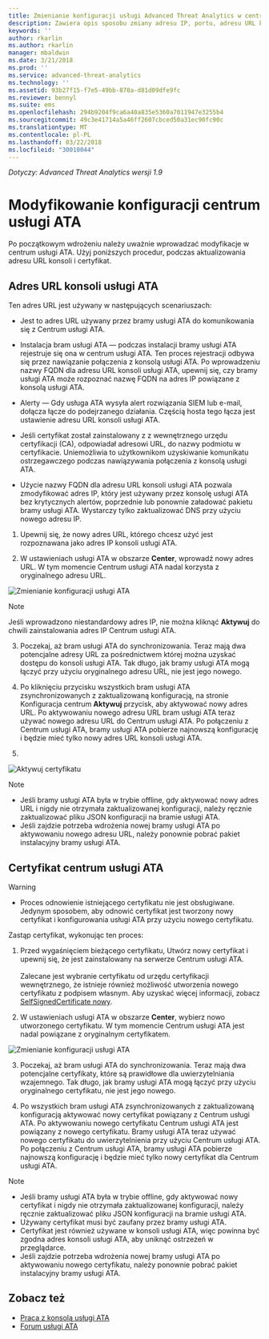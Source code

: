 ```yaml
---
title: Zmienianie konfiguracji usługi Advanced Threat Analytics w centrum usługi ATA | Microsoft Docs
description: Zawiera opis sposobu zmiany adresu IP, portu, adresu URL konsoli lub certyfikatu centrum usługi ATA.
keywords: ''
author: rkarlin
ms.author: rkarlin
manager: mbaldwin
ms.date: 3/21/2018
ms.prod: ''
ms.service: advanced-threat-analytics
ms.technology: ''
ms.assetid: 93b27f15-f7e5-49bb-870a-d81d09dfe9fc
ms.reviewer: bennyl
ms.suite: ems
ms.openlocfilehash: 294b9204f9ca6a40a835e5360a7011947e3255b4
ms.sourcegitcommit: 49c3e41714a5a46ff2607cbced50a31ec90fc90c
ms.translationtype: MT
ms.contentlocale: pl-PL
ms.lasthandoff: 03/22/2018
ms.locfileid: "30010044"
---
```

*Dotyczy: Advanced Threat Analytics wersji 1.9*



# <a name="modifying-the-ata-center-configuration"></a>Modyfikowanie konfiguracji centrum usługi ATA


Po początkowym wdrożeniu należy uważnie wprowadzać modyfikacje w centrum usługi ATA. Użyj poniższych procedur, podczas aktualizowania adresu URL konsoli i certyfikat.

## <a name="the-ata-console-url"></a>Adres URL konsoli usługi ATA

Ten adres URL jest używany w następujących scenariuszach:

-   Jest to adres URL używany przez bramy usługi ATA do komunikowania się z Centrum usługi ATA.

- Instalacja bram usługi ATA — podczas instalacji bramy usługi ATA rejestruje się ona w centrum usługi ATA. Ten proces rejestracji odbywa się przez nawiązanie połączenia z konsolą usługi ATA. Po wprowadzeniu nazwy FQDN dla adresu URL konsoli usługi ATA, upewnij się, czy bramy usługi ATA może rozpoznać nazwę FQDN na adres IP powiązane z konsolą usługi ATA.

-   Alerty — Gdy usługa ATA wysyła alert rozwiązania SIEM lub e-mail, dołącza łącze do podejrzanego działania. Częścią hosta tego łącza jest ustawienie adresu URL konsoli usługi ATA.

-   Jeśli certyfikat został zainstalowany z z wewnętrznego urzędu certyfikacji (CA), odpowiadał adresowi URL, do nazwy podmiotu w certyfikacie. Uniemożliwia to użytkownikom uzyskiwanie komunikatu ostrzegawczego podczas nawiązywania połączenia z konsolą usługi ATA.

-   Użycie nazwy FQDN dla adresu URL konsoli usługi ATA pozwala zmodyfikować adres IP, który jest używany przez konsolę usługi ATA bez krytycznych alertów, poprzednie lub ponownie załadować pakietu bramy usługi ATA. Wystarczy tylko zaktualizować DNS przy użyciu nowego adresu IP.

1. Upewnij się, że nowy adres URL, którego chcesz użyć jest rozpoznawana jako adres IP konsoli usługi ATA.

2. W ustawieniach usługi ATA w obszarze **Center**, wprowadź nowy adres URL. W tym momencie Centrum usługi ATA nadal korzysta z oryginalnego adresu URL. 

 ![Zmienianie konfiguracji usługi ATA](media/change-center-config.png)

  > [!NOTE]
  > Jeśli wprowadzono niestandardowy adres IP, nie można kliknąć **Aktywuj** do chwili zainstalowania adres IP Centrum usługi ATA.
    
3. Poczekaj, aż bram usługi ATA do synchronizowania. Teraz mają dwa potencjalne adresy URL za pośrednictwem której można uzyskać dostępu do konsoli usługi ATA. Tak długo, jak bramy usługi ATA mogą łączyć przy użyciu oryginalnego adresu URL, nie jest jego nowego.

4. Po kliknięciu przycisku wszystkich bram usługi ATA zsynchronizowanych z zaktualizowaną konfiguracją, na stronie Konfiguracja centrum **Aktywuj** przycisk, aby aktywować nowy adres URL. Po aktywowaniu nowego adresu URL bram usługi ATA teraz używać nowego adresu URL do Centrum usługi ATA. Po połączeniu z Centrum usługi ATA, bramy usługi ATA pobierze najnowszą konfigurację i będzie mieć tylko nowy adres URL konsoli usługi ATA. 
5. 
 ![Aktywuj certyfikatu](media/center-activation.png)

> [!NOTE]
> -   Jeśli bramy usługi ATA była w trybie offline, gdy aktywować nowy adres URL i nigdy nie otrzymała zaktualizowanej konfiguracji, należy ręcznie zaktualizować pliku JSON konfiguracji na bramie usługi ATA.
> -   Jeśli zajdzie potrzeba wdrożenia nowej bramy usługi ATA po aktywowaniu nowego adresu URL, należy ponownie pobrać pakiet instalacyjny bramy usługi ATA.


## <a name="the-ata-center-certificate"></a>Certyfikat centrum usługi ATA

> [!WARNING]
> - Proces odnowienie istniejącego certyfikatu nie jest obsługiwane. Jedynym sposobem, aby odnowić certyfikat jest tworzony nowy certyfikat i konfigurowania usługi ATA przy użyciu nowego certyfikatu.


Zastąp certyfikat, wykonując ten proces:

1. Przed wygaśnięciem bieżącego certyfikatu, Utwórz nowy certyfikat i upewnij się, że jest zainstalowany na serwerze Centrum usługi ATA. <br></br>Zalecane jest wybranie certyfikatu od urzędu certyfikacji wewnętrznego, że istnieje również możliwość utworzenia nowego certyfikatu z podpisem własnym. Aby uzyskać więcej informacji, zobacz [SelfSignedCertificate nowy](https://technet.microsoft.com/itpro/powershell/windows/pkiclient/new-selfsignedcertificate).

2. W ustawieniach usługi ATA w obszarze **Center**, wybierz nowo utworzonego certyfikatu. W tym momencie Centrum usługi ATA jest nadal powiązane z oryginalnym certyfikatem. 

 ![Zmienianie konfiguracji usługi ATA](media/change-center-config.png)

3. Poczekaj, aż bram usługi ATA do synchronizowania. Teraz mają dwa potencjalne certyfikaty, które są prawidłowe dla uwierzytelniania wzajemnego. Tak długo, jak bramy usługi ATA mogą łączyć przy użyciu oryginalnego certyfikatu, nie jest jego nowego.

4. Po wszystkich bram usługi ATA zsynchronizowanych z zaktualizowaną konfiguracją aktywować nowy certyfikat powiązany z Centrum usługi ATA. Po aktywowaniu nowego certyfikatu Centrum usługi ATA jest powiązany z nowego certyfikatu. Bramy usługi ATA teraz używać nowego certyfikatu do uwierzytelnienia przy użyciu Centrum usługi ATA. Po połączeniu z Centrum usługi ATA, bramy usługi ATA pobierze najnowszą konfigurację i będzie mieć tylko nowy certyfikat dla Centrum usługi ATA. 

> [!NOTE]
> -   Jeśli bramy usługi ATA była w trybie offline, gdy aktywować nowy certyfikat i nigdy nie otrzymała zaktualizowanej konfiguracji, należy ręcznie zaktualizować pliku JSON konfiguracji na bramie usługi ATA.
> -   Używany certyfikat musi być zaufany przez bramy usługi ATA.
> -   Certyfikat jest również używane w konsoli usługi ATA, więc powinna być zgodna adres konsoli usługi ATA, aby uniknąć ostrzeżeń w przeglądarce.
> -   Jeśli zajdzie potrzeba wdrożenia nowej bramy usługi ATA po aktywowaniu nowego certyfikatu, należy ponownie pobrać pakiet instalacyjny bramy usługi ATA.



 
## <a name="see-also"></a>Zobacz też
- [Praca z konsolą usługi ATA](working-with-ata-console.md)
- [Forum usługi ATA](https://aka.ms/ata-forum)
